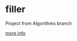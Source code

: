 # filler
Project from Algorithms branch

[more info](https://github.com/prippa/filler/blob/master/filler.en.pdf)
